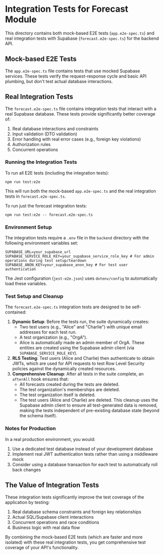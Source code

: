 # Integration Tests for Forecast Module

This directory contains both mock-based E2E tests (`app.e2e-spec.ts`) and real integration tests with Supabase (`forecast.e2e-spec.ts`) for the backend API.

## Mock-based E2E Tests

The `app.e2e-spec.ts` file contains tests that use mocked Supabase services. These tests verify the request-response cycle and basic API plumbing, but don't test actual database interactions.

## Real Integration Tests

The `forecast.e2e-spec.ts` file contains integration tests that interact with a real Supabase database. These tests provide significantly better coverage of:

1. Real database interactions and constraints
2. Input validation (DTO validation)
3. Error handling with real error cases (e.g., foreign key violations)
4. Authorization rules
5. Concurrent operations

### Running the Integration Tests

To run all E2E tests (including the integration tests):

```
npm run test:e2e
```

This will run both the mock-based `app.e2e-spec.ts` and the real integration tests in `forecast.e2e-spec.ts`.

To run just the forecast integration tests:

```
npm run test:e2e -- forecast.e2e-spec.ts
```

### Environment Setup

The integration tests require a `.env` file in the `backend` directory with the following environment variables set:

```env
SUPABASE_URL=your_supabase_url
SUPABASE_SERVICE_ROLE_KEY=your_supabase_service_role_key # For admin operations during test setup/teardown
SUPABASE_ANON_KEY=your_supabase_anon_key # For test user authentication
```
The Jest configuration (`jest-e2e.json`) uses `dotenv/config` to automatically load these variables.

### Test Setup and Cleanup

The `forecast.e2e-spec.ts` integration tests are designed to be self-contained:

1.  **Dynamic Setup**: Before the tests run, the suite dynamically creates:
    *   Two test users (e.g., "Alice" and "Charlie") with unique email addresses for each test run.
    *   A test organization (e.g., "OrgA").
    *   Alice is automatically made an admin member of OrgA.
    These entities are created using the Supabase admin client (via `SUPABASE_SERVICE_ROLE_KEY`).
2.  **RLS Testing**: Test users (Alice and Charlie) then authenticate to obtain JWTs, which are used for API requests to test Row Level Security policies against the dynamically created resources.
3.  **Comprehensive Cleanup**: After all tests in the suite complete, an `afterAll` hook ensures that:
    *   All forecasts created during the tests are deleted.
    *   The test organization's memberships are deleted.
    *   The test organization itself is deleted.
    *   The test users (Alice and Charlie) are deleted.
    This cleanup uses the Supabase admin client to ensure all test-generated data is removed, making the tests independent of pre-existing database state (beyond the schema itself).

### Notes for Production

In a real production environment, you would:

1. Use a dedicated test database instead of your development database
2. Implement real JWT authentication tests rather than using a middleware mock
3. Consider using a database transaction for each test to automatically roll back changes

## The Value of Integration Tests

These integration tests significantly improve the test coverage of the application by testing:

1. Real database schema constraints and foreign key relationships
2. Actual SQL/Supabase client interactions
3. Concurrent operations and race conditions
4. Business logic with real data flow

By combining the mock-based E2E tests (which are faster and more isolated) with these real integration tests, you get comprehensive test coverage of your API's functionality. 